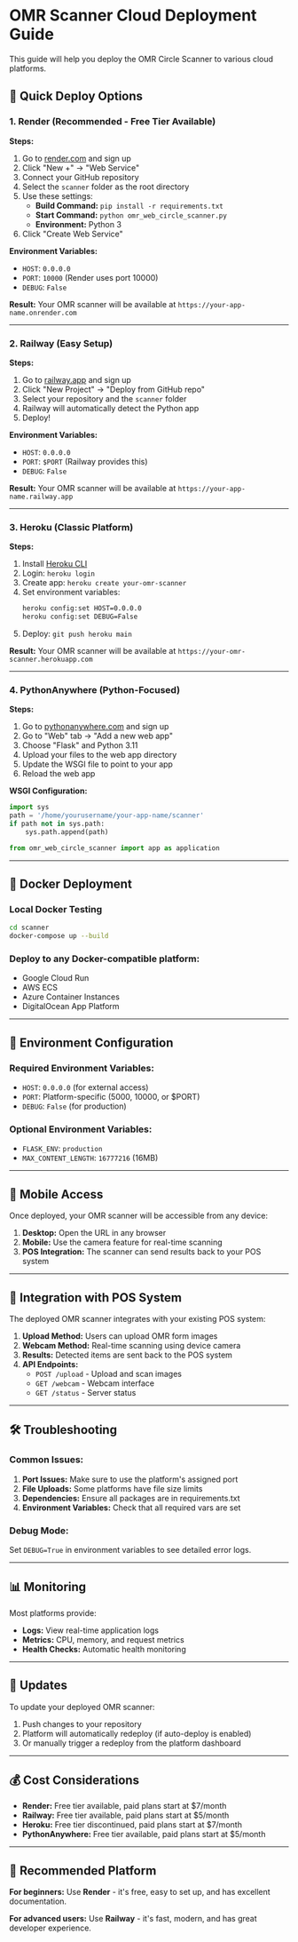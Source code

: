 # OMR Scanner Cloud Deployment Guide

This guide will help you deploy the OMR Circle Scanner to various cloud platforms.

## 🚀 Quick Deploy Options

### 1. Render (Recommended - Free Tier Available)

**Steps:**
1. Go to [render.com](https://render.com) and sign up
2. Click "New +" → "Web Service"
3. Connect your GitHub repository
4. Select the `scanner` folder as the root directory
5. Use these settings:
   - **Build Command:** `pip install -r requirements.txt`
   - **Start Command:** `python omr_web_circle_scanner.py`
   - **Environment:** Python 3
6. Click "Create Web Service"

**Environment Variables:**
- `HOST`: `0.0.0.0`
- `PORT`: `10000` (Render uses port 10000)
- `DEBUG`: `False`

**Result:** Your OMR scanner will be available at `https://your-app-name.onrender.com`

---

### 2. Railway (Easy Setup)

**Steps:**
1. Go to [railway.app](https://railway.app) and sign up
2. Click "New Project" → "Deploy from GitHub repo"
3. Select your repository and the `scanner` folder
4. Railway will automatically detect the Python app
5. Deploy!

**Environment Variables:**
- `HOST`: `0.0.0.0`
- `PORT`: `$PORT` (Railway provides this)
- `DEBUG`: `False`

**Result:** Your OMR scanner will be available at `https://your-app-name.railway.app`

---

### 3. Heroku (Classic Platform)

**Steps:**
1. Install [Heroku CLI](https://devcenter.heroku.com/articles/heroku-cli)
2. Login: `heroku login`
3. Create app: `heroku create your-omr-scanner`
4. Set environment variables:
   ```bash
   heroku config:set HOST=0.0.0.0
   heroku config:set DEBUG=False
   ```
5. Deploy: `git push heroku main`

**Result:** Your OMR scanner will be available at `https://your-omr-scanner.herokuapp.com`

---

### 4. PythonAnywhere (Python-Focused)

**Steps:**
1. Go to [pythonanywhere.com](https://pythonanywhere.com) and sign up
2. Go to "Web" tab → "Add a new web app"
3. Choose "Flask" and Python 3.11
4. Upload your files to the web app directory
5. Update the WSGI file to point to your app
6. Reload the web app

**WSGI Configuration:**
```python
import sys
path = '/home/yourusername/your-app-name/scanner'
if path not in sys.path:
    sys.path.append(path)

from omr_web_circle_scanner import app as application
```

---

## 🐳 Docker Deployment

### Local Docker Testing
```bash
cd scanner
docker-compose up --build
```

### Deploy to any Docker-compatible platform:
- Google Cloud Run
- AWS ECS
- Azure Container Instances
- DigitalOcean App Platform

---

## 🔧 Environment Configuration

### Required Environment Variables:
- `HOST`: `0.0.0.0` (for external access)
- `PORT`: Platform-specific (5000, 10000, or $PORT)
- `DEBUG`: `False` (for production)

### Optional Environment Variables:
- `FLASK_ENV`: `production`
- `MAX_CONTENT_LENGTH`: `16777216` (16MB)

---

## 📱 Mobile Access

Once deployed, your OMR scanner will be accessible from any device:

1. **Desktop:** Open the URL in any browser
2. **Mobile:** Use the camera feature for real-time scanning
3. **POS Integration:** The scanner can send results back to your POS system

---

## 🔗 Integration with POS System

The deployed OMR scanner integrates with your existing POS system:

1. **Upload Method:** Users can upload OMR form images
2. **Webcam Method:** Real-time scanning using device camera
3. **Results:** Detected items are sent back to the POS system
4. **API Endpoints:**
   - `POST /upload` - Upload and scan images
   - `GET /webcam` - Webcam interface
   - `GET /status` - Server status

---

## 🛠️ Troubleshooting

### Common Issues:

1. **Port Issues:** Make sure to use the platform's assigned port
2. **File Uploads:** Some platforms have file size limits
3. **Dependencies:** Ensure all packages are in requirements.txt
4. **Environment Variables:** Check that all required vars are set

### Debug Mode:
Set `DEBUG=True` in environment variables to see detailed error logs.

---

## 📊 Monitoring

Most platforms provide:
- **Logs:** View real-time application logs
- **Metrics:** CPU, memory, and request metrics
- **Health Checks:** Automatic health monitoring

---

## 🔄 Updates

To update your deployed OMR scanner:
1. Push changes to your repository
2. Platform will automatically redeploy (if auto-deploy is enabled)
3. Or manually trigger a redeploy from the platform dashboard

---

## 💰 Cost Considerations

- **Render:** Free tier available, paid plans start at $7/month
- **Railway:** Free tier available, paid plans start at $5/month
- **Heroku:** Free tier discontinued, paid plans start at $7/month
- **PythonAnywhere:** Free tier available, paid plans start at $5/month

---

## 🎯 Recommended Platform

**For beginners:** Use **Render** - it's free, easy to set up, and has excellent documentation.

**For advanced users:** Use **Railway** - it's fast, modern, and has great developer experience.
